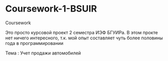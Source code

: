 # Coursework-1-BSUIR
Coursework


Это просто курсовой проект 2 семестра ИЭФ БГУИРа. В этом прокте нет ничего интересного,
т.к. мой опыт составляет чуть более половины года в программировании


Тема : Учет продажи автомобилей
